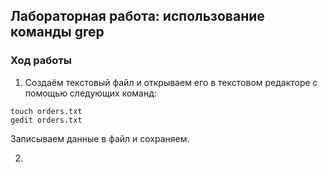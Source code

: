 ## Лабораторная работа: использование команды grep
### Ход работы
1. Создаём текстовый файл и открываем его в текстовом редакторе c помощью следующих команд:
 ```
touch orders.txt
gedit orders.txt
```
Записываем данные в файл и сохраняем.

2. 

